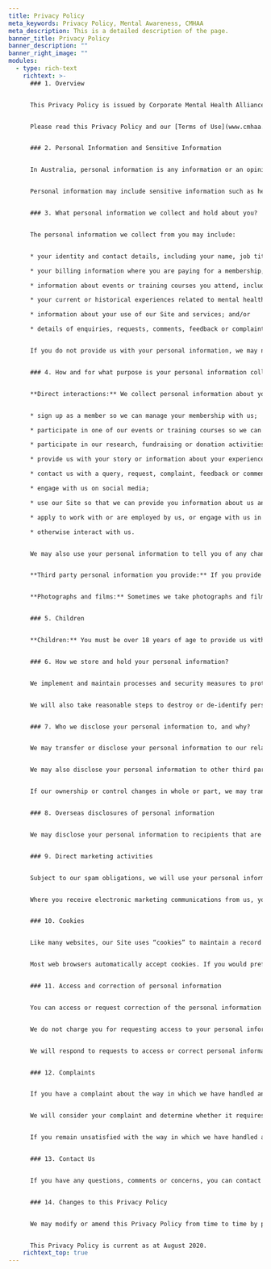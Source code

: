 ```yaml
---
title: Privacy Policy
meta_keywords: Privacy Policy, Mental Awareness, CMHAA
meta_description: This is a detailed description of the page.
banner_title: Privacy Policy
banner_description: ""
banner_right_image: ""
modules:
  - type: rich-text
    richtext: >-
      ### 1. Overview


      This Privacy Policy is issued by Corporate Mental Health Alliance Australia Limited (ABN 28 638 927 125) (**CMHA Australia**, **we**, **us** or **our**), and explains how we collect, use and disclose your personal information. This Privacy Policy governs all personal information collected, used and disclosed by CMHA Australia, including on this website (our **Site**).


      Please read this Privacy Policy and our [Terms of Use](www.cmhaa.org.au/terms-conditions/) before making use of our Site or services.


      ### 2. Personal Information and Sensitive Information


      In Australia, personal information is any information or an opinion about an identified individual or an individual who can be reasonably identified from the information or opinion. Information or an opinion may be personal information regardless of whether it is true.


      Personal information may include sensitive information such as health information. We will only collect and process sensitive information in accordance with applicable laws, including by seeking your consent, or where a permitted general situation exists.


      ### 3. What personal information we collect and hold about you?


      The personal information we collect from you may include:


      * your identity and contact details, including your name, job title, employer, telephone number, email address or postal address; 

      * your billing information where you are paying for a membership, making donations or otherwise using services we offer;

      * information about events or training courses you attend, including information on any dietary requirements or emergency contacts;

      * your current or historical experiences related to mental health which may include your sensitive information such as health information;

      * information about your use of our Site and services; and/or

      * details of enquiries, requests, comments, feedback or complaints you make with us.


      If you do not provide us with your personal information, we may not be able to provide you with our services, communicate with you or respond to your enquiries.


      ### 4. How and for what purpose is your personal information collected?


      **Direct interactions:** We collect personal information about you and your interactions with us where necessary for one or more of our functions or activities, for example when you:


      * sign up as a member so we can manage your membership with us;

      * participate in one of our events or training courses so we can deliver it to you; 

      * participate in our research, fundraising or donation activities so that we can perform our functions and activities;

      * provide us with your story or information about your experiences related to mental health so that we can share it with others;

      * contact us with a query, request, complaint, feedback or comment so we can respond to such matters; 

      * engage with us on social media;

      * use our Site so that we can provide you information about us and interact with you; 

      * apply to work with or are employed by us, or engage with us in connection with delivering training courses, consultancy or other activities; and/or

      * otherwise interact with us.


      We may also use your personal information to tell you of any changes to our services, comply with our legal obligations and assist government and law enforcement agencies or regulators.


      **Third party personal information you provide:** If you provide us personal information about other people, for example your colleagues or employees, you are responsible for ensuring those individuals are aware of this Privacy Policy and you have their consent to do so.


      **Photographs and films:** Sometimes we take photographs and film at our sessions and events. We will ask for your consent before doing so. If you provide us with your consent then you may be photographed and filmed, and we may use your image on our Site, and in other promotional materials.


      ### 5. Children


      **Children:** You must be over 18 years of age to provide us with personal information. If you are under 15 years of age, your parent or other responsible person will need to provide your personal information to us on your behalf.


      ### 6. How we store and hold your personal information?


      We implement and maintain processes and security measures to protect personal information which we hold from misuse, interference or loss, and from unauthorised access, modification or disclosure.


      We will also take reasonable steps to destroy or de-identify personal information once we no longer require it for the purposes for which it was collected or for any secondary purpose permitted under Australian privacy laws.


      ### 7. Who we disclose your personal information to, and why?


      We may transfer or disclose your personal information to our related charitable entities and external service providers so that they may perform services for us or on our behalf.


      We may also disclose your personal information to other third parties where we are required or authorised to do so by law (for example, in an emergency medical situation).


      If our ownership or control changes in whole or part, we may transfer your personal information to the new owner(s). 


      ### 8. Overseas disclosures of personal information


      We may disclose your personal information to recipients that are located outside Australia. These recipients are likely to be located in the United Kingdom and Hong Kong.


      ### 9. Direct marketing activities


      Subject to our spam obligations, we will use your personal information to offer you information about relevant services, materials or events that we believe may interest you, but we will not do so if you tell us not to. These services, materials and events may be offered by us, businesses that support us, or our service providers.


      Where you receive electronic marketing communications from us, you may opt out of receiving further marketing communications by following the opt out instructions. 


      ### 10. Cookies


      Like many websites, our Site uses “cookies” to maintain a record of your visit to our Site. A “cookie” is a small text file that is placed on your internet connected device to identify you. Cookies help us to improve our Site, and to deliver a more personalised service to you. We make use of third parties, such as Google Analytics, for such purposes. Please note that these third parties may use cookies and other tracking technologies which collect information to perform their services.


      Most web browsers automatically accept cookies. If you would prefer to prevent your internet connected device from accepting cookies or to notify you each time a cookie is sent to your browser, you may follow your internet browser’s steps for doing so. However, if you do so the full functionality of our Site may be affected.


      ### 11. Access and correction of personal information


      You can access or request correction of the personal information that we hold about you by contacting us using the contact details in section 13 (Contact Us). While we do our best to accommodate access requests, there may be some circumstances where we cannot or we are not legally required to do so.


      We do not charge you for requesting access to your personal information, but we may require you to meet our reasonable costs in providing you with access (such as photocopying or costs for time spent on collating large amounts of information).


      We will respond to requests to access or correct personal information in a reasonable time and will take all reasonable steps to ensure that the personal information we hold about you remains accurate, up to date and complete.


      ### 12. Complaints


      If you have a complaint about the way in which we have handled any privacy issue, including requests for access or correction of personal information, you can contact us using the contact details set out in section 13 (Contact Us).


      We will consider your complaint and determine whether it requires further investigation. We will notify you of the outcome of this investigation and any subsequent internal investigation.


      If you remain unsatisfied with the way in which we have handled a privacy issue, you can contact the Office of the Australian Information Commissioner ([www.oaic.gov.au](http://www.oaic.gov.au)).


      ### 13. Contact Us


      If you have any questions, comments or concerns, you can contact us at [info@cmhaa.org.au](mailto:info@cmhaa.org.au).


      ### 14. Changes to this Privacy Policy


      We may modify or amend this Privacy Policy from time to time by posting an updated version on our Site. You can obtain a copy of the current Privacy Policy from our Site or by contacting us using the contact details in Section 13 (Contact Us).


      This Privacy Policy is current as at August 2020.
    richtext_top: true
---
```

